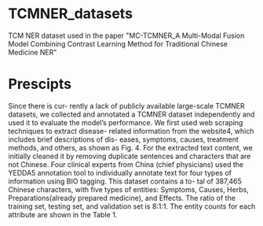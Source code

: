 # TCMNER_datasets
TCM NER dataset used in the paper "MC-TCMNER_A Multi-Modal Fusion Model Combining Contrast Learning Method for Traditional Chinese Medicine NER"
# Prescipts
Since there is cur- rently a lack of publicly available large-scale TCMNER datasets, we collected and annotated a TCMNER dataset independently and used it to evaluate the model’s performance. We first used web scraping techniques to extract disease- related information from the website4, which includes brief descriptions of dis- eases, symptoms, causes, treatment methods, and others, as shown as Fig. 4. For the extracted text content, we initially cleaned it by removing duplicate sentences and characters that are not Chinese. Four clinical experts from China (chief physicians) used the YEDDA5 annotation tool to individually annotate text for four types of information using BIO tagging. This dataset contains a to- tal of 387,465 Chinese characters, with five types of entities: Symptoms, Causes, Herbs, Preparations(already prepared medicine), and Effects. The ratio of the training set, testing set, and validation set is 8:1:1. The entity counts for each attribute are shown in the Table 1.
